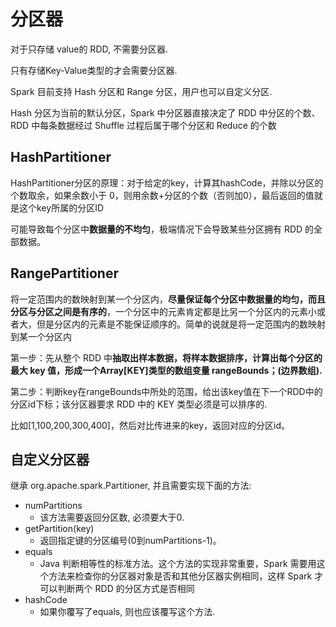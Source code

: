 # 分区器

对于只存储 value的 RDD, 不需要分区器.

只有存储Key-Value类型的才会需要分区器.

Spark 目前支持 Hash 分区和 Range 分区，用户也可以自定义分区.

Hash 分区为当前的默认分区，Spark 中分区器直接决定了 RDD 中分区的个数、RDD 中每条数据经过 Shuffle 过程后属于哪个分区和 Reduce 的个数

## HashPartitioner

HashPartitioner分区的原理：对于给定的key，计算其hashCode，并除以分区的个数取余，如果余数小于 0，则用余数+分区的个数（否则加0），最后返回的值就是这个key所属的分区ID

可能导致每个分区中**数据量的不均匀**，极端情况下会导致某些分区拥有 RDD 的全部数据。

## RangePartitioner

将一定范围内的数映射到某一个分区内，**尽量保证每个分区中数据量的均匀，而且分区与分区之间是有序的**，一个分区中的元素肯定都是比另一个分区内的元素小或者大，但是分区内的元素是不能保证顺序的。简单的说就是将一定范围内的数映射到某一个分区内

第一步：先从整个 RDD 中**抽取出样本数据，将样本数据排序，计算出每个分区的最大 key 值，形成一个Array[KEY]类型的数组变量 rangeBounds；(边界数组).**

第二步：判断key在rangeBounds中所处的范围，给出该key值在下一个RDD中的分区id下标；该分区器要求 RDD 中的 KEY 类型必须是可以排序的.

比如[1,100,200,300,400]，然后对比传进来的key，返回对应的分区id。

## 自定义分区器

继承 org.apache.spark.Partitioner, 并且需要实现下面的方法:

- numPartitions
  - 该方法需要返回分区数, 必须要大于0.
- getPartition(key)
  - 返回指定键的分区编号(0到numPartitions-1)。
- equals
  -  Java 判断相等性的标准方法。这个方法的实现非常重要，Spark 需要用这个方法来检查你的分区器对象是否和其他分区器实例相同，这样 Spark 才可以判断两个 RDD 的分区方式是否相同
- hashCode
  - 如果你覆写了equals, 则也应该覆写这个方法.


